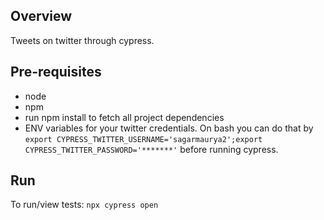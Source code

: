 ## Overview

Tweets on twitter through cypress.

## Pre-requisites
* node
* npm
* run npm install to fetch all project dependencies
* ENV variables for your twitter credentials. On bash you can do that by `export CYPRESS_TWITTER_USERNAME='sagarmaurya2';export CYPRESS_TWITTER_PASSWORD='*******'` before running cypress.

## Run
To run/view tests:
`npx cypress open`
